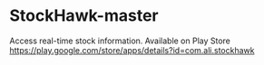 # StockHawk-master
Access real-time stock information.
Available on Play Store https://play.google.com/store/apps/details?id=com.ali.stockhawk
